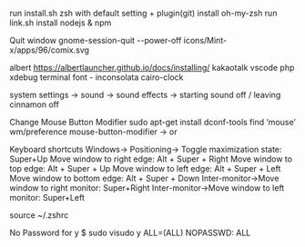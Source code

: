 run install.sh
zsh with default setting + plugin(git)
install oh-my-zsh
run link.sh
install nodejs & npm

Quit window
gnome-session-quit --power-off
icons/Mint-x/apps/96/comix.svg

albert
https://albertlauncher.github.io/docs/installing/
kakaotalk
vscode
php xdebug
terminal font - inconsolata
cairo-clock

system settings → sound → sound effects → starting sound off / leaving cinnamon off

Change Mouse Button Modifier
sudo apt-get install dconf-tools
find ‘mouse’
wm/preference
mouse-button-modifier -> <super> or <meta>

Keyboard shortcuts
Windows->
Positioning->
Toggle maximization state: Super+Up
Move window to right edge: Alt + Super + Right
Move window to top edge: Alt + Super + Up
Move window to left edge: Alt + Super + Left
Move window to bottom edge: Alt + Super + Down
Inter-monitor->Move window to right monitor: Super+Right
Inter-monitor->Move window to left monitor: Super+Left

source ~/.zshrc

No Password for y
$ sudo visudo
y ALL=(ALL) NOPASSWD: ALL


